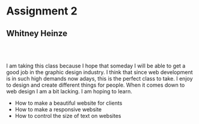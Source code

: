 <!doctype html>
<html lang="en">

<head> 
<meta charset="utf-8">
<title>Assignment 02</title>

</head>

<body>
<h1>Assignment 2</h1>
<h2>Whitney Heinze</h2>
<br>
<br>
<p> I am taking this class because I hope that someday I will be able to get a good job in the graphic design industry. I think that since web development is in such high demands now adays, this is the perfect class to take.  I enjoy to design and create different things for people. When it comes down to web design I am a bit lacking. I am hoping to learn.</p>
<ul>
<li>How to make a beautiful website for clients</li>
<li>How to make a responsive website</li>
<li>How to control the size of text on websites</li>
</ul>
</body>
</html>
